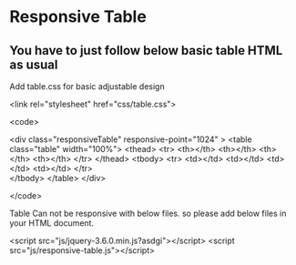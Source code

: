 # Responsive Table

## You have to just follow below basic table HTML as usual 

Add table.css for basic adjustable design 

&lt;link rel="stylesheet" href="css/table.css"&gt;

&lt;code&gt;

&lt;div class="responsiveTable" responsive-point="1024" &gt;
    &lt;table class="table" width="100%"&gt;
        &lt;thead&gt;
            &lt;tr&gt;
                &lt;th&gt;&lt;/th&gt;
                &lt;th&gt;&lt;/th&gt;
                &lt;th&gt;&lt;/th&gt;
                &lt;th&gt;&lt;/th&gt;
            &lt;/tr&gt;
        &lt;/thead&gt;
        &lt;tbody&gt;
            &lt;tr&gt;
                &lt;td&gt;&lt;/td&gt;
                &lt;td&gt;&lt;/td&gt;
                &lt;td&gt;&lt;/td&gt;
                &lt;td&gt;&lt;/td&gt;
            &lt;/tr&gt;                
        &lt;/tbody&gt;
    &lt;/table&gt;
&lt;/div&gt;

&lt;/code&gt;

Table Can not be responsive with below files. so please add below files in your HTML document.

&lt;script src="js/jquery-3.6.0.min.js?asdgi"&gt;&lt;/script&gt;
&lt;script src="js/responsive-table.js"&gt;&lt;/script&gt;

